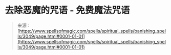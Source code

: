 <!--yml

category: 未分类

date: 2024-06-12 18:36:48

-->

# 去除恶魔的咒语 - 免费魔法咒语

> 来源：[https://www.spellsofmagic.com/spells/spiritual_spells/banishing_spells/3049/page.html#0001-01-01](https://www.spellsofmagic.com/spells/spiritual_spells/banishing_spells/3049/page.html#0001-01-01)
